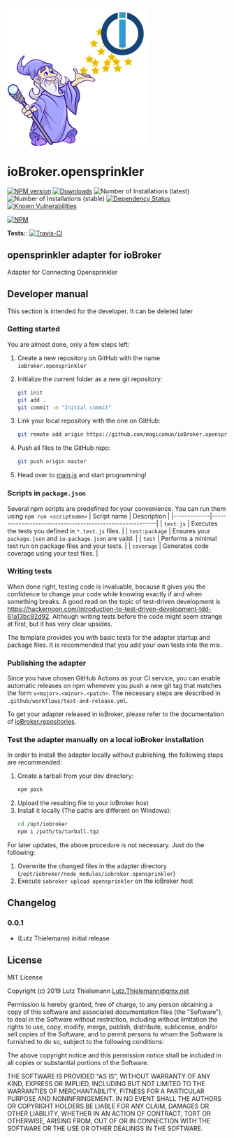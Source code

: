 ![Logo](admin/opensprinkler.png)
# ioBroker.opensprinkler

[![NPM version](http://img.shields.io/npm/v/iobroker.opensprinkler.svg)](https://www.npmjs.com/package/iobroker.opensprinkler)
[![Downloads](https://img.shields.io/npm/dm/iobroker.opensprinkler.svg)](https://www.npmjs.com/package/iobroker.opensprinkler)
![Number of Installations (latest)](http://iobroker.live/badges/opensprinkler-installed.svg)
![Number of Installations (stable)](http://iobroker.live/badges/opensprinkler-stable.svg)
[![Dependency Status](https://img.shields.io/david/magicamun/iobroker.opensprinkler.svg)](https://david-dm.org/magicamun/iobroker.opensprinkler)
[![Known Vulnerabilities](https://snyk.io/test/github/magicamun/ioBroker.opensprinkler/badge.svg)](https://snyk.io/test/github/magicamun/ioBroker.opensprinkler)

[![NPM](https://nodei.co/npm/iobroker.opensprinkler.png?downloads=true)](https://nodei.co/npm/iobroker.opensprinkler/)

**Tests:**: [![Travis-CI](http://img.shields.io/travis/magicamun/ioBroker.opensprinkler/master.svg)](https://travis-ci.org/magicamun/ioBroker.opensprinkler)

## opensprinkler adapter for ioBroker

Adapter for Connecting Opensprinkler

## Developer manual
This section is intended for the developer. It can be deleted later

### Getting started

You are almost done, only a few steps left:
1. Create a new repository on GitHub with the name `ioBroker.opensprinkler`
1. Initialize the current folder as a new git repository:  
	```bash
	git init
	git add .
	git commit -m "Initial commit"
	```
1. Link your local repository with the one on GitHub:  
	```bash
	git remote add origin https://github.com/magicamun/ioBroker.opensprinkler
	```

1. Push all files to the GitHub repo:  
	```bash
	git push origin master
	```
1. Head over to [main.js](main.js) and start programming!

### Scripts in `package.json`
Several npm scripts are predefined for your convenience. You can run them using `npm run <scriptname>`
| Script name | Description                                              |
|-------------|----------------------------------------------------------|
| `test:js`   | Executes the tests you defined in `*.test.js` files.     |
| `test:package`    | Ensures your `package.json` and `io-package.json` are valid. |
| `test` | Performs a minimal test run on package files and your tests. |
| `coverage` | Generates code coverage using your test files. |

### Writing tests
When done right, testing code is invaluable, because it gives you the 
confidence to change your code while knowing exactly if and when 
something breaks. A good read on the topic of test-driven development 
is https://hackernoon.com/introduction-to-test-driven-development-tdd-61a13bc92d92. 
Although writing tests before the code might seem strange at first, but it has very 
clear upsides.

The template provides you with basic tests for the adapter startup and package files.
It is recommended that you add your own tests into the mix.

### Publishing the adapter
Since you have chosen GitHub Actions as your CI service, you can 
enable automatic releases on npm whenever you push a new git tag that matches the form 
`v<major>.<minor>.<patch>`. The necessary steps are described in `.github/workflows/test-and-release.yml`.

To get your adapter released in ioBroker, please refer to the documentation 
of [ioBroker.repositories](https://github.com/ioBroker/ioBroker.repositories#requirements-for-adapter-to-get-added-to-the-latest-repository).

### Test the adapter manually on a local ioBroker installation
In order to install the adapter locally without publishing, the following steps are recommended:
1. Create a tarball from your dev directory:  
	```bash
	npm pack
	```
1. Upload the resulting file to your ioBroker host
1. Install it locally (The paths are different on Windows):
	```bash
	cd /opt/iobroker
	npm i /path/to/tarball.tgz
	```

For later updates, the above procedure is not necessary. Just do the following:
1. Overwrite the changed files in the adapter directory (`/opt/iobroker/node_modules/iobroker.opensprinkler`)
1. Execute `iobroker upload opensprinkler` on the ioBroker host

## Changelog

### 0.0.1
* (Lutz Thielemann) initial release

## License
MIT License

Copyright (c) 2019 Lutz Thielemann <Lutz.Thielemann@gmx.net>

Permission is hereby granted, free of charge, to any person obtaining a copy
of this software and associated documentation files (the "Software"), to deal
in the Software without restriction, including without limitation the rights
to use, copy, modify, merge, publish, distribute, sublicense, and/or sell
copies of the Software, and to permit persons to whom the Software is
furnished to do so, subject to the following conditions:

The above copyright notice and this permission notice shall be included in all
copies or substantial portions of the Software.

THE SOFTWARE IS PROVIDED "AS IS", WITHOUT WARRANTY OF ANY KIND, EXPRESS OR
IMPLIED, INCLUDING BUT NOT LIMITED TO THE WARRANTIES OF MERCHANTABILITY,
FITNESS FOR A PARTICULAR PURPOSE AND NONINFRINGEMENT. IN NO EVENT SHALL THE
AUTHORS OR COPYRIGHT HOLDERS BE LIABLE FOR ANY CLAIM, DAMAGES OR OTHER
LIABILITY, WHETHER IN AN ACTION OF CONTRACT, TORT OR OTHERWISE, ARISING FROM,
OUT OF OR IN CONNECTION WITH THE SOFTWARE OR THE USE OR OTHER DEALINGS IN THE
SOFTWARE.